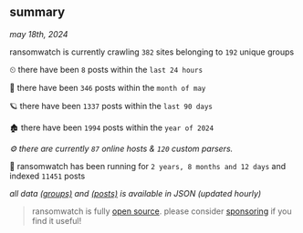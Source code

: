 
## summary
_may 18th, 2024_

ransomwatch is currently crawling `382` sites belonging to `192` unique groups

⏲ there have been `8` posts within the `last 24 hours`

🦈 there have been `346` posts within the `month of may`

🪐 there have been `1337` posts within the `last 90 days`

🏚 there have been `1994` posts within the `year of 2024`

_⚙️ there are currently `87` online hosts & `120` custom parsers._

🦕 ransomwatch has been running for `2 years, 8 months and 12 days` and indexed `11451` posts

_all data  [(groups)](http://ransomwhat.telemetry.ltd/groups) and [(posts)](http://ransomwhat.telemetry.ltd/posts) is available in JSON (updated hourly)_

> ransomwatch is fully [open source](https://github.com/joshhighet/ransomwatch#ransomwatch--). please consider [sponsoring](https://github.com/sponsors/joshhighet) if you find it useful!
